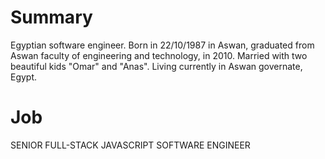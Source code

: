 # Summary

Egyptian software engineer. Born in 22/10/1987 in Aswan, graduated from Aswan faculty of engineering and technology, in 2010. Married with two beautiful kids "Omar" and "Anas". Living currently in Aswan governate, Egypt.

# Job

SENIOR FULL-STACK JAVASCRIPT SOFTWARE ENGINEER

